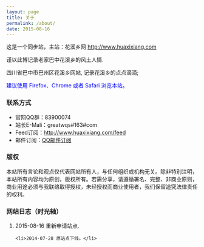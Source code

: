 ```yaml
---
layout: page
title: 关于
permalink: /about/
date: 2015-08-16
---
```


这是一个同步站，主站：花溪乡网 http://www.huaxixiang.com

谨以此博记录老家巴中花溪乡的风土人情.

四川省巴中市巴州区花溪乡网站, 记录花溪乡的点点滴滴;

<span style = "color:blue;">建议使用 Firefox、Chrome 或者 Safari 浏览本站。</span>

<h3>联系方式</h3>
<ul>
    <li>官网QQ群：83900074</li>
	<li>站长E-Mali：greatwqs#163#com</li>
	<li>Feed订阅：<a href="//www.huaxixiang.com/feed" target="_blank">http://www.huaxixiang.com/feed</a></li>
	<li>邮件订阅：<a href="/out/qqlist" target="_blank">QQ邮件订阅</a></li>
</ul>



<h3>版权</h3>
本站所有言论和观点仅代表网站所有人，与任何组织或机构无关。除非特别注明，本站所有内容均为原创，版权所有。若需分享，请遵循署名、完整、非商业原则，商业用途必须与我联络取得授权，未经授权而商业使用者，我们保留追究法律责任的权利。

<h3>网站日志（时光轴）</h3>
<ol>
	<li>2015-08-16 重新申请站点.</li>
	
	<li>2014-07-28 原站点下线。</li>
</ol>